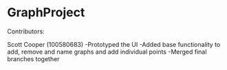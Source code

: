 # GraphProject

Contributors:

Scott Cooper (100580683)
-Prototyped the UI
-Added base functionality to add, remove and name graphs and add individual points
-Merged final branches together
